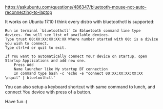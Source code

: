 https://askubuntu.com/questions/486347/bluetooth-mouse-not-auto-reconnecting-to-laptop

It works on Ubuntu 17.10 I think every distro with bluetoothctl is supported:

    Run in terminal `bluetoothctl` In $bluetooth command line type devices. You will see list of available devices.
    Type trust 00:XX:XX:XX:XX:XX Where number started with 00: is a divice you wish to connect.
    Type ctrl+d or quit to exit.

    If You want to automatically connect Your device on startup, open Startup Applications and add new one.
        Press Add
        Name launcher like My startup BT connection
        In command type bash -c 'echo -e "connect 00:XX:XX:XX:XX:XX \nquit" | bluetoothctl'

You can also setup a keyboard shortcut with same command to lunch, and connect You device with press of a button.

Have fun :)